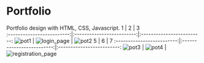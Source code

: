 # Portfolio
Portfolio  design with HTML, CSS, Javascript.
1             |  2             |  3             
:-------------------------:|:-------------------------:|:-------------------------:
![pot1](https://github.com/AbhishekPawshekar/Portfolio/assets/89447125/c192a04d-2859-4c19-bb52-dca21a3e022f) | ![login_page](https://github.com/AbhishekPawshekar/Portfolio/assets/89447125/8e8461cf-77a3-4242-b1be-6c54a554d6ee) | ![pot2](https://github.com/AbhishekPawshekar/Portfolio/assets/89447125/ae9e35f4-75c1-401d-b2f1-87978d1571ea) 
5             |  6             |  7
:-------------------------:|:-------------------------:|:-------------------------:
![pot3](https://github.com/AbhishekPawshekar/Portfolio/assets/89447125/a4e1e59f-3075-42ec-a2e0-370154bc76bb) | ![pot4](https://github.com/AbhishekPawshekar/Portfolio/assets/89447125/c76ac1cb-9b0c-49fa-8ec8-ca5bcbefd585) | ![registration_page](https://github.com/AbhishekPawshekar/Portfolio/assets/89447125/1a37b491-8d86-4c79-90eb-05d6288035d5)







